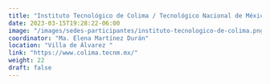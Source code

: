 ```yaml
---
title: "Instituto Tecnológico de Colima / Tecnológico Nacional de México"
date: 2023-03-15T19:28:22-06:00
image: "/images/sedes-participantes/instituto-tecnologico-de-colima.png"
coordinator: "Ma. Elena Martínez Durán" 
location: "Villa de Álvarez "
link: "https://www.colima.tecnm.mx/"
weight: 22
draft: false
---
```



